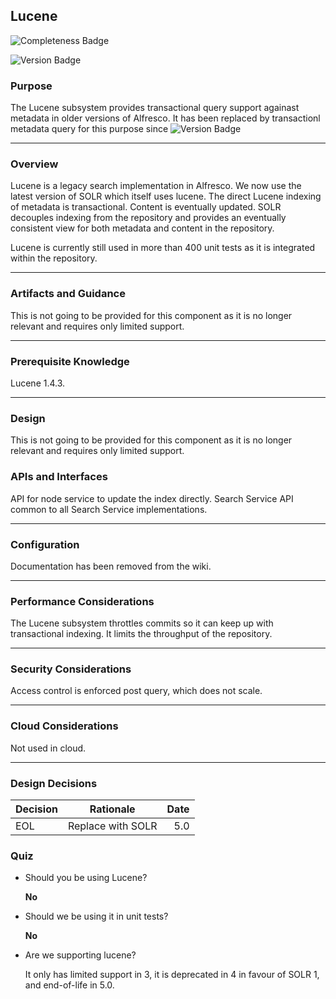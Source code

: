 ## Lucene

![Completeness Badge](https://img.shields.io/badge/Document_Level-Complete-green.svg?style=flat-square)

![Version Badge](https://img.shields.io/badge/Version-4.2-red.svg?style=flat-square)

### Purpose

The Lucene subsystem provides transactional query support againast metadata in older versions of Alfresco.
It has been replaced by transactionl metadata query for this purpose since
![Version Badge](https://img.shields.io/badge/Version-5.0-green.svg?style=flat-square)

*** 

### Overview 

Lucene is a legacy search implementation in Alfresco. We now use the latest version of SOLR which itself uses lucene.
The direct Lucene indexing of metadata is transactional. Content is eventually updated. SOLR decouples indexing from the repository and provides an eventually consistent view for both metadata and content in the repository.

Lucene is currently still used in more than 400 unit tests as it is integrated within the repository.

*** 

### Artifacts and Guidance

This is not going to be provided for this component as it is no longer relevant and requires only limited support.

*** 


### Prerequisite Knowledge

Lucene 1.4.3.

*** 

### Design

This is not going to be provided for this component as it is no longer relevant and requires only limited support.

### APIs and Interfaces

API for node service to update the index directly.
Search Service API common to all Search Service implementations.

*** 

### Configuration

Documentation has been removed from the wiki.

*** 

### Performance Considerations

The Lucene subsystem throttles commits so it can keep up with transactional indexing.
It limits the throughput of the repository.

*** 

### Security Considerations

Access control is enforced post query, which does not scale.

*** 

### Cloud Considerations

Not used in cloud.

***

### Design Decisions

| Decision        | Rationale                  | Date         |
| --------------- |:--------------------------:| ------------:|
| EOL             | Replace with SOLR          | 5.0          |


### Quiz

* Should you be using Lucene?

    **No**

* Should we be using it in unit tests?

    **No**

* Are we supporting lucene?

    It only has limited support in 3, it is deprecated in 4 in favour of SOLR 1, and end-of-life in 5.0.



